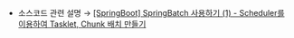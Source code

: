 * 소스코드 관련 설명 → <a href='https://jforj.tistory.com/353'>[SpringBoot] SpringBatch 사용하기 (1) - Scheduler를 이용하여 Tasklet, Chunk 배치 만들기</a>